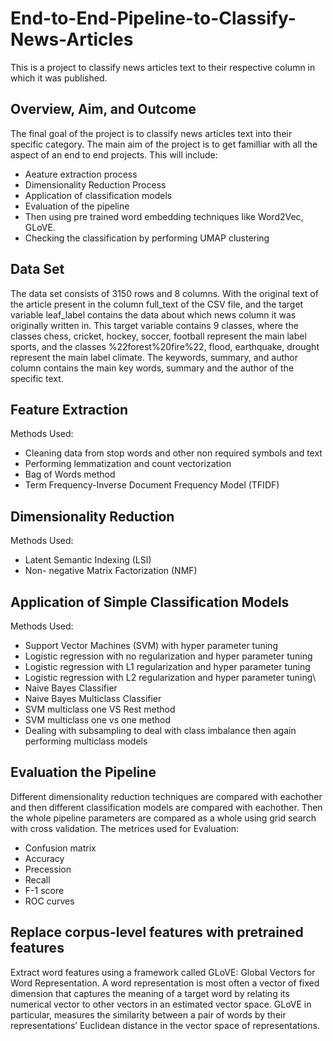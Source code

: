 # End-to-End-Pipeline-to-Classify-News-Articles
This is a project to classify news articles text to their respective column in which it was published.

## Overview, Aim, and Outcome
The final goal of the project is to classify news articles text into their specific category. The main aim of the project is to get familliar with all the aspect of an end to end projects. This will include: 
- Aeature extraction process
- Dimensionality Reduction Process
- Application of classification models
- Evaluation of the pipeline
- Then using pre trained word embedding techniques like Word2Vec, GLoVE.
- Checking the classification by performing UMAP clustering 


## Data Set
The data set consists of 3150 rows and 8 columns. With the original text of the article present in the column full_text of the CSV file, and the target variable leaf_label contains the data about which news column it was originally written in. This target variable contains 9 classes, where the classes chess, cricket, hockey, soccer, football represent the main label sports, and the classes %22forest%20fire%22, flood, earthquake, drought represent the main label climate. The keywords, summary, and author column contains the main key words, summary and the author of the specific text.

## Feature Extraction
Methods Used:
- Cleaning data from stop words and other non required symbols and text
- Performing lemmatization and count vectorization
- Bag of Words method
- Term Frequency-Inverse Document Frequency Model (TFIDF)

## Dimensionality Reduction
Methods Used:
- Latent Semantic Indexing (LSI)
- Non- negative Matrix Factorization (NMF)

## Application of Simple Classification Models
Methods Used:
- Support Vector Machines (SVM) with hyper parameter tuning
- Logistic regression with no regularization and hyper parameter tuning
- Logistic regression with L1 regularization and hyper parameter tuning
- Logistic regression with L2 regularization and hyper parameter tuning\
- Naive Bayes Classifier
- Naive Bayes Multiclass Classifier
- SVM multiclass one VS Rest method
- SVM multiclass one vs one method
- Dealing with subsampling to deal with class imbalance then again performing multiclass models

## Evaluation the Pipeline
Different dimensionality reduction techniques are compared with eachother and then different classification models are compared with eachother. Then the whole pipeline parameters are compared as a whole using grid search with cross validation.
The metrices used for Evaluation:
- Confusion matrix
- Accuracy
- Precession
- Recall
- F-1 score
- ROC curves

## Replace corpus-level features with pretrained features
Extract word features using a framework called GLoVE: Global Vectors for
Word Representation. A word representation is most often a vector of fixed dimension that captures the meaning of a target word by relating its numerical vector to other vectors in an estimated vector space. GLoVE in particular, measures the similarity between a pair of words by their representations’ Euclidean distance in the vector space of representations.
